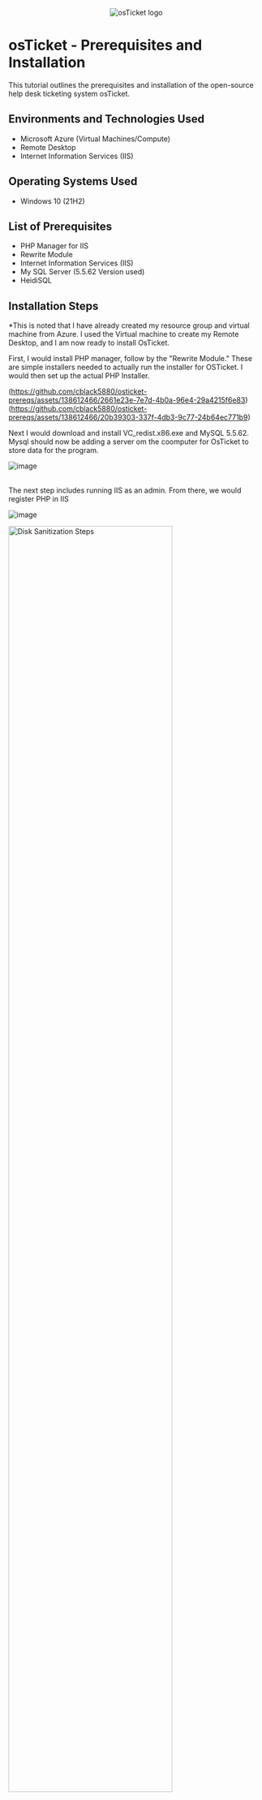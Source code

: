 <p align="center">
<img src="https://i.imgur.com/Clzj7Xs.png" alt="osTicket logo"/>
</p>

<h1>osTicket - Prerequisites and Installation</h1>
This tutorial outlines the prerequisites and installation of the open-source help desk ticketing system osTicket.<br />



<h2>Environments and Technologies Used</h2>

- Microsoft Azure (Virtual Machines/Compute)
- Remote Desktop
- Internet Information Services (IIS)

<h2>Operating Systems Used </h2>

- Windows 10</b> (21H2)

<h2>List of Prerequisites</h2>

- PHP Manager for IIS 
- Rewrite Module 
- Internet Information Services (IIS)
- My SQL Server (5.5.62 Version used)
- HeidiSQL

<h2>Installation Steps</h2>
*This is noted that I have already created my resource group and virtual machine from Azure. I used the Virtual machine to create my Remote Desktop, and I am now ready to install OsTicket.
<p>

>
</p>
<p>
First, I would install PHP manager, follow by the "Rewrite Module." These are simple installers needed to actually run the installer for OSTicket. I would then set up the actual PHP Installer.

(https://github.com/cblack5880/osticket-prereqs/assets/138612466/2661e23e-7e7d-4b0a-96e4-29a4215f6e83)
(https://github.com/cblack5880/osticket-prereqs/assets/138612466/20b39303-337f-4db3-9c77-24b64ec771b9)

Next I would download and install VC_redist.x86.exe and MySQL 5.5.62. Mysql should now be adding a server om the coomputer for OsTicket to store data for the program.

![image](https://github.com/cblack5880/osticket-prereqs/assets/138612466/3d57b89d-183d-4287-9bec-742c777dafd1)

<br />
The next step includes running IIS as an admin. From there, we would register PHP in IIS

![image](https://github.com/cblack5880/osticket-prereqs/assets/138612466/c1aa67f7-68df-4166-90a9-302c50426f3b)


<img src="https://i.imgur.com/DJmEXEB.png" height="80%" width="80%" alt="Disk Sanitization Steps"/>
</p>
<p>
Lorem ipsum dolor sit amet, consectetur adipiscing elit, sed do eiusmod tempor incididunt ut labore et dolore magna aliqua. Ut enim ad minim veniam, quis nostrud exercitation ullamco laboris nisi ut aliquip ex ea commodo consequat. Duis aute irure dolor in reprehenderit in voluptate velit esse cillum dolore eu fugiat nulla pariatur.
</p>
<br />

<p>
<img src="https://i.imgur.com/DJmEXEB.png" height="80%" width="80%" alt="Disk Sanitization Steps"/>
</p>
<p>
Lorem ipsum dolor sit amet, consectetur adipiscing elit, sed do eiusmod tempor incididunt ut labore et dolore magna aliqua. Ut enim ad minim veniam, quis nostrud exercitation ullamco laboris nisi ut aliquip ex ea commodo consequat. Duis aute irure dolor in reprehenderit in voluptate velit esse cillum dolore eu fugiat nulla pariatur.
</p>
<br />
# osticket-prereqs
